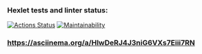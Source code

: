 ### Hexlet tests and linter status:
[![Actions Status](https://github.com/lyovaparsyan94/python-project-49/actions/workflows/hexlet-check.yml/badge.svg)](https://github.com/lyovaparsyan94/python-project-49/actions)
[![Maintainability](https://api.codeclimate.com/v1/badges/84bf161038a06bd52b1f/maintainability)](https://codeclimate.com/github/lyovaparsyan94/python-project-49/maintainability)

### https://asciinema.org/a/HlwDeRJ4J3niG6VXs7Eiii7RN